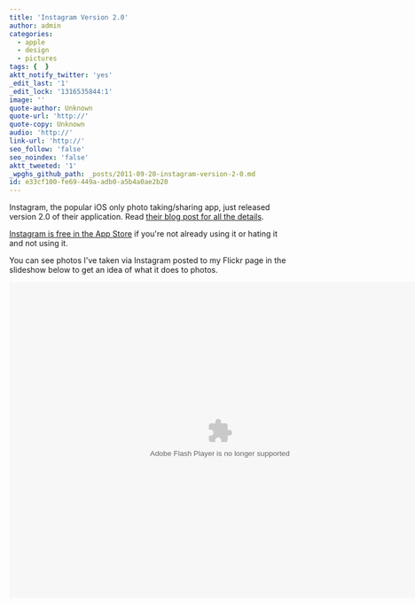 ```yaml
---
title: 'Instagram Version 2.0'
author: admin
categories:
  - apple
  - design
  - pictures
tags: {  }
aktt_notify_twitter: 'yes'
_edit_last: '1'
_edit_lock: '1316535844:1'
image: ''
quote-author: Unknown
quote-url: 'http://'
quote-copy: Unknown
audio: 'http://'
link-url: 'http://'
seo_follow: 'false'
seo_noindex: 'false'
aktt_tweeted: '1'
_wpghs_github_path: _posts/2011-09-20-instagram-version-2-0.md
id: e33cf100-fe69-449a-adb0-a5b4a0ae2b20
---
```

<p>Instagram, the popular iOS only photo taking/sharing app, just released version 2.0 of their application. Read <a href="http://blog.instagram.com/post/10444123475/v20">their blog post for all the details</a>.</p>
<p><a href="http://click.linksynergy.com/fs-bin/stat?id=6PFrOqNV4B8&offerid=146261&type=3&subid=0&tmpid=1826&RD_PARM1=http%253A%252F%252Fitunes.apple.com%252Fca%252Fapp%252Finstagram%252Fid389801252%253Fmt%253D8%2526uo%253D4%2526partnerId%253D30" target="itunes_store">Instagram is free in the App Store</a> if you're not already using it or hating it and not using it.</p>
<p>You can see photos I've taken via Instagram posted to my Flickr page in the slideshow below to get an idea of what it does to photos.</p>
<p><object width="760" height="570"><param name="flashvars" value="offsite=true&lang=en-us&page_show_url=%2Fphotos%2Flemon%2Ftags%2Finstagramapp%2Fshow%2F&page_show_back_url=%2Fphotos%2Flemon%2Ftags%2Finstagramapp%2F&user_id=35034358042@N01&tags=instagramapp&jump_to=&start_index="></param><param name="movie" value="http://www.flickr.com/apps/slideshow/show.swf?v=107931"></param><param name="allowFullScreen" value="true"></param><embed type="application/x-shockwave-flash" src="http://www.flickr.com/apps/slideshow/show.swf?v=107931" allowFullScreen="true" flashvars="offsite=true&lang=en-us&page_show_url=%2Fphotos%2Flemon%2Ftags%2Finstagramapp%2Fshow%2F&page_show_back_url=%2Fphotos%2Flemon%2Ftags%2Finstagramapp%2F&user_id=35034358042@N01&tags=instagramapp&jump_to=&start_index=" width="760" height="570"></embed></object></p>
